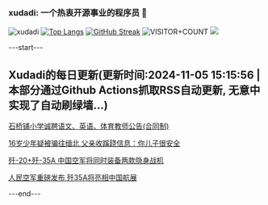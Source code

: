 ### xudadi: 一个热衷开源事业的程序员 👋

![xudadi](https://github-readme-stats-git-masterorgs-github-readme-stats-team.vercel.app/api?username=xudadi)
[![Top Langs](https://github-readme-stats.vercel.app/api/top-langs/?username=xudadi)](https://github.com/anuraghazra/github-readme-stats)
[![GitHub Streak](https://streak-stats.demolab.com?user=xudadi&locale=zh_Hans)](https://git.io/streak-stats)
![VISITOR+COUNT](https://komarev.com/ghpvc/?username=xudadi&label=VISITOR+COUNT)
![](https://raw.githubusercontent.com/xudadi/xudadi/main/assets/github-contribution-grid-snake.svg)


---start---

## Xudadi的每日更新(更新时间:2024-11-05 15:15:56 | 本部分通过Github Actions抓取RSS自动更新, 无意中实现了自动刷绿墙...)

[石桥铺小学诚聘语文、英语、体育教师公告(合同制)](https://www.gongkaoleida.com/article/2182534)

[16岁少年疑被骗往缅北 父亲收蹊跷信息：你儿子很安全](https://m.163.com/news/article/JG6GBBJJ051492T3.html)

[歼-20+歼-35A 中国空军将同时装备两款隐身战机](https://m.163.com/news/article/JG7J0SLH0001899O.html)

[人民空军重磅发布 歼35A将亮相中国航展](https://m.163.com/news/article/JG7IMK3J0001899O.html)

---end---
